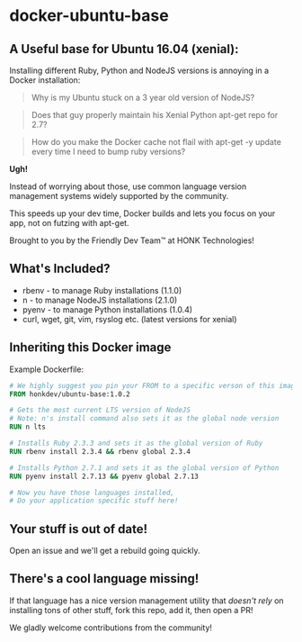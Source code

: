 # docker-ubuntu-base
## A Useful base for Ubuntu 16.04 (xenial):

Installing different Ruby, Python and NodeJS versions is annoying in a 
Docker installation:
 
> Why is my Ubuntu stuck on a 3 year old version of NodeJS? 

> Does that guy properly maintain his Xenial Python apt-get repo for 
2.7? 

> How do you make the Docker cache not flail with apt-get -y update 
every time I need to bump ruby versions?

**Ugh!**

Instead of worrying about those, use common language version management 
systems widely supported by the community.

This speeds up your dev time, Docker builds and lets you focus on your
app, not on futzing with apt-get.

Brought to you by the Friendly Dev Team™ at HONK Technologies!

## What's Included?

- rbenv - to manage Ruby installations   (1.1.0)
- n     - to manage NodeJS installations (2.1.0)
- pyenv - to manage Python installations (1.0.4)
- curl, wget, git, vim, rsyslog etc.     (latest versions for xenial)

## Inheriting this Docker image

Example Dockerfile:

```Dockerfile
# We highly suggest you pin your FROM to a specific verson of this image
FROM honkdev/ubuntu-base:1.0.2

# Gets the most current LTS version of NodeJS
# Note: n's install command also sets it as the global node version
RUN n lts

# Installs Ruby 2.3.3 and sets it as the global version of Ruby
RUN rbenv install 2.3.4 && rbenv global 2.3.4

# Installs Python 2.7.1 and sets it as the global version of Python
RUN pyenv install 2.7.13 && pyenv global 2.7.13

# Now you have those languages installed,
# Do your application specific stuff here!
```

## Your stuff is out of date!

Open an issue and we'll get a rebuild going quickly.

## There's a cool language missing!

If that language has a nice version management utility that *doesn't
rely* on installing tons of other stuff, fork this repo, add it, then
open a PR! 

We gladly welcome contributions from the community!
